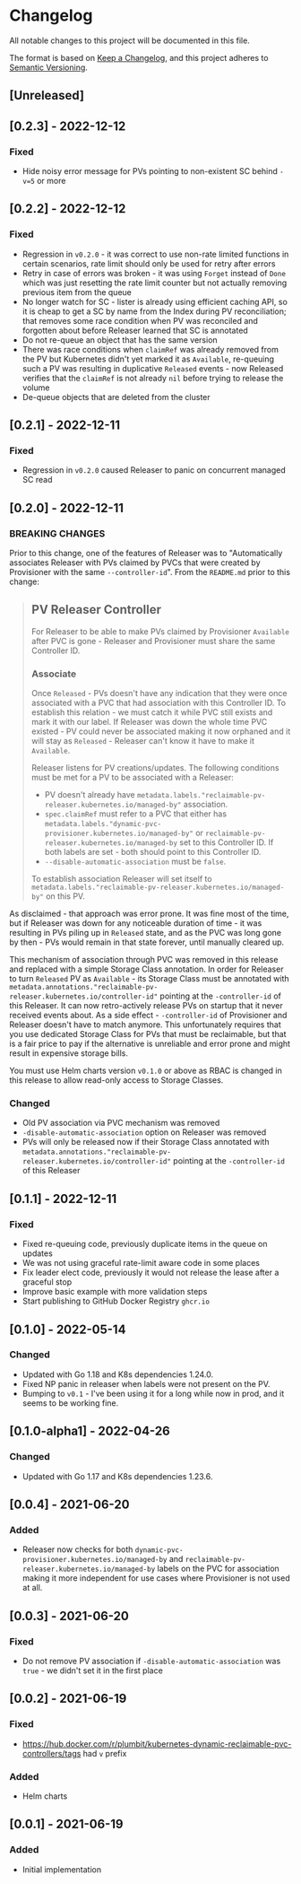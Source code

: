 # Changelog

All notable changes to this project will be documented in this file.

The format is based on [Keep a Changelog](https://keepachangelog.com/en/1.0.0/),
and this project adheres to [Semantic Versioning](https://semver.org/spec/v2.0.0.html).

## [Unreleased]

## [0.2.3] - 2022-12-12

### Fixed

- Hide noisy error message for PVs pointing to non-existent SC behind `-v=5` or more

## [0.2.2] - 2022-12-12

### Fixed

- Regression in `v0.2.0` - it was correct to use non-rate limited functions in certain scenarios, rate limit should only be used for retry after errors
- Retry in case of errors was broken - it was using `Forget` instead of `Done` which was just resetting the rate limit counter but not actually removing previous item from the queue
- No longer watch for SC - lister is already using efficient caching API, so it is cheap to get a SC by name from the Index during PV reconciliation; that removes some race condition when PV was reconciled and forgotten about before Releaser learned that SC is annotated
- Do not re-queue an object that has the same version
- There was race conditions when `claimRef` was already removed from the PV but Kubernetes didn't yet marked it as `Available`, re-queuing such a PV was resulting in duplicative `Released` events - now Released verifies that the `claimRef` is not already `nil` before trying to release the volume
- De-queue objects that are deleted from the cluster

## [0.2.1] - 2022-12-11

### Fixed

- Regression in `v0.2.0` caused Releaser to panic on concurrent managed SC read

## [0.2.0] - 2022-12-11

### BREAKING CHANGES

Prior to this change, one of the features of Releaser was to "Automatically associates Releaser with PVs claimed by PVCs that were created by Provisioner with the same `--controller-id`".
From the `README.md` prior to this change:

> ## PV Releaser Controller
> 
> For Releaser to be able to make PVs claimed by Provisioner `Available` after PVC is gone - Releaser and Provisioner must share the same Controller ID.
> 
> ### Associate
> 
> Once `Released` - PVs doesn't have any indication that they were once associated with a PVC that had association with this Controller ID. To establish this relation - we must catch it while PVC still exists and mark it with our label. If Releaser was down the whole time PVC existed - PV could never be associated making it now orphaned and it will stay as `Released` - Releaser can't know it have to make it `Available`.
> 
> Releaser listens for PV creations/updates.
> The following conditions must be met for a PV to be associated with a Releaser:
> 
> - PV doesn't already have `metadata.labels."reclaimable-pv-releaser.kubernetes.io/managed-by"` association.
> - `spec.claimRef` must refer to a PVC that either has `metadata.labels."dynamic-pvc-provisioner.kubernetes.io/managed-by"` or `reclaimable-pv-releaser.kubernetes.io/managed-by` set to this Controller ID. If both labels are set - both should point to this Controller ID.
> - `--disable-automatic-association` must be `false`.
> 
> To establish association Releaser will set itself to `metadata.labels."reclaimable-pv-releaser.kubernetes.io/managed-by"` on this PV.

As disclaimed - that approach was error prone. It was fine most of the time, but if Releaser was down for any noticeable duration of time - it was resulting in PVs piling up in `Released` state, and as the PVC was long gone by then - PVs would remain in that state forever, until manually cleared up.

This mechanism of association through PVC was removed in this release and replaced with a simple Storage Class annotation. In order for Releaser to turn `Released` PV as `Available` - its Storage Class must be annotated with `metadata.annotations."reclaimable-pv-releaser.kubernetes.io/controller-id"` pointing at the `-controller-id` of this Releaser. It can now retro-actively release PVs on startup that it never received events about. As a side effect - `-controller-id` of Provisioner and Releaser doesn't have to match anymore. This unfortunately requires that you use dedicated Storage Class for PVs that must be reclaimable, but that is a fair price to pay if the alternative is unreliable and error prone and might result in expensive storage bills.

You must use Helm charts version `v0.1.0` or above as RBAC is changed in this release to allow read-only access to Storage Classes.

### Changed

- Old PV association via PVC mechanism was removed
- `-disable-automatic-association` option on Releaser was removed
- PVs will only be released now if their Storage Class annotated with `metadata.annotations."reclaimable-pv-releaser.kubernetes.io/controller-id"` pointing at the `-controller-id` of this Releaser

## [0.1.1] - 2022-12-11

### Fixed

- Fixed re-queuing code, previously duplicate items in the queue on updates
- We was not using graceful rate-limit aware code in some places
- Fix leader elect code, previously it would not release the lease after a graceful stop
- Improve basic example with more validation steps
- Start publishing to GitHub Docker Registry `ghcr.io`

## [0.1.0] - 2022-05-14

### Changed

- Updated with Go 1.18 and K8s dependencies 1.24.0.
- Fixed NP panic in releaser when labels were not present on the PV.
- Bumping to `v0.1` - I've been using it for a long while now in prod, and it seems to be working fine.

## [0.1.0-alpha1] - 2022-04-26

### Changed

- Updated with Go 1.17 and K8s dependencies 1.23.6.

## [0.0.4] - 2021-06-20

### Added

- Releaser now checks for both `dynamic-pvc-provisioner.kubernetes.io/managed-by` and `reclaimable-pv-releaser.kubernetes.io/managed-by` labels on the PVC for association making it more independent for use cases where Provisioner is not used at all.

## [0.0.3] - 2021-06-20

### Fixed

- Do not remove PV association if `-disable-automatic-association` was `true` - we didn't set it in the first place

## [0.0.2] - 2021-06-19

### Fixed

- https://hub.docker.com/r/plumbit/kubernetes-dynamic-reclaimable-pvc-controllers/tags had `v` prefix

### Added

- Helm charts

## [0.0.1] - 2021-06-19

### Added

- Initial implementation
